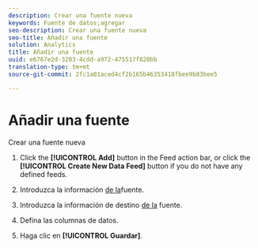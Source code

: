 ```yaml
---
description: Crear una fuente nueva
keywords: Fuente de datos;agregar
seo-description: Crear una fuente nueva
seo-title: Añadir una fuente
solution: Analytics
title: Añadir una fuente
uuid: e6767e2d-3283-4cdd-a972-475517f820bb
translation-type: tm+mt
source-git-commit: 2fc1a01aced4cf2b165b46353418fbee9b83bee5

---
```



# Añadir una fuente

Crear una fuente nueva

1. Click the **[!UICONTROL Add]** button in the Feed action bar, or click the **[!UICONTROL Create New Data Feed]** button if you do not have any defined feeds.
1. Introduzca la información [de la](/help/export/analytics-data-feed/c-data-feed-actions/r-feed-information.md)fuente.

1. Introduzca la información de destino [de la](/help/export/analytics-data-feed/c-data-feed-actions/r-feed-destination.md) fuente.

1. Defina las columnas [](/help/export/analytics-data-feed/c-df-contents/r-data-column-definitions.md)de datos.

1. Haga clic en **[!UICONTROL Guardar]**.


